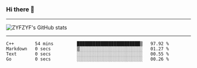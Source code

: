 ### Hi there 👋

-------

<!--

- 🔭 I’m currently working on ...
- 🌱 I’m currently learning Rust
- 👯 I’m looking to collaborate on ...
- 🤔 I’m looking for help with ...
- 💬 Ask me about ...
- 📫 How to reach me: ...
- 😄 Pronouns: ...
- ⚡ Fun fact: ...

-------
-->

![ZYFZYF's GitHub stats](https://github-readme-stats.vercel.app/api?username=ZYFZYF)


-------

<!--START_SECTION:waka-->

```text
C++        54 mins         ████████████████████████▒   97.92 %
Markdown   0 secs          ▒░░░░░░░░░░░░░░░░░░░░░░░░   01.27 %
Text       0 secs          ░░░░░░░░░░░░░░░░░░░░░░░░░   00.55 %
Go         0 secs          ░░░░░░░░░░░░░░░░░░░░░░░░░   00.26 %
```

<!--END_SECTION:waka-->


